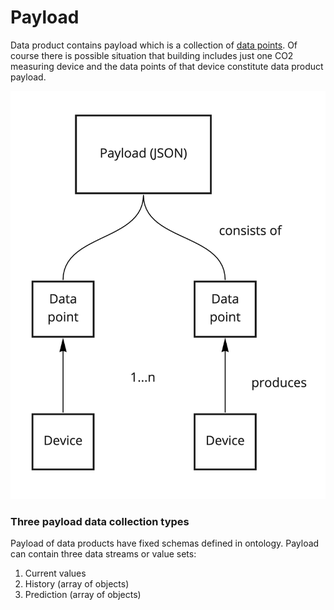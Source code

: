 # Payload

Data product contains payload which is a collection of [data points](data-point.md). Of course there is possible situation that building includes just one CO2 measuring device and the data points of that device constitute data product payload.

![](../.gitbook/assets/payload-1.jpg)

### Three payload data collection types

Payload of data products have fixed schemas defined in ontology. Payload can contain three data streams or value sets: 

1. Current values
2. History \(array of objects\)
3. Prediction \(array of objects\)

